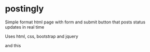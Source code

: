 # postingly

Simple format html page with form and submit button that posts status updates in real time

Uses html, css, bootstrap and jquery
 
 and this
